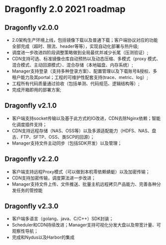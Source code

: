 # Dragonfly 2.0 2021 roadmap

## Dragonfly v2.0.0

* 2.0架构生产环境上线，包括镜像下载以及普通下载；客户端协议对应的功能全部完成（超时、限流、header等等），实现自动化部署与热升级;
* 调度进一步改进四阶段调整策略做到全局最优并减少长尾（压测验证）;
* CDN支持可选、标准镜像仓库自动预热以及动态压缩、多模式（proxy 模式、混合模式、主动回源模式）、混合存储（本地磁盘、内存系统）;
* Manager支持登录（支持多种登录方案）、配置管理以及下载账号&授权、多租户能力及其portal；工程的可维护性配套支持(trace、metric、log）;
* 工程所有代码质量通过验收（包括单测、代码规范、逻辑结构等）;
* 完成开箱即用的部署方案;

## Dragonfly v2.1.0

* 客户端支持socket传输以及基于此方式的IO改进，CDN去除Nginx依赖；智能化调度插件支持；
* CDN支持远程存储（NAS、OSS等）以及多源适配能力（HDFS、NAS、盘古、FTP、SFTP、OSS、类SCP的回源）；
* Manager支持文件主动同步（包括SDK开发）以及管理；

## Dragonfly v2.2.0

* 客户端支持远程Proxy模式（可以做到本机零依赖蜻蜓）以及加密传输；
* CDN支持加密传输，调度算法进一步改进；
* Manager支持文件上传、文件推送、批量主机远程拷贝产品能力、完善各种分发任务的管控能

## Dragonfly v2.3.0

* 客户端多语言（golang、java、C/C++）SDK封装；
* Scheduler和CDN持续改进；Manager支持可视化分发大盘以及带宽计量、可观察性导航；
* 完成和Nydus以及Harbor的集成
